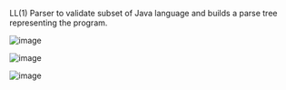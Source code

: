 LL(1) Parser to validate subset of Java language and builds a parse tree representing the program. 

![image](https://github.com/WilliamSottoriva/Java-Syntax-Parser/assets/60838237/882467b8-fd9d-4042-8201-64312e5e4775)

![image](https://github.com/WilliamSottoriva/Java-Syntax-Parser/assets/60838237/44d0c990-9c2a-4a57-9499-fb5655713c74)

![image](https://github.com/WilliamSottoriva/Java-Syntax-Parser/assets/60838237/cd59a986-03f8-4c93-b9b9-8ff95339c07c)

